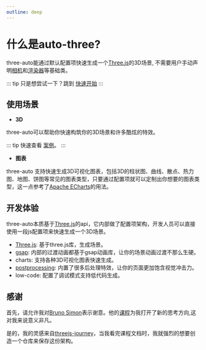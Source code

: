 ```yaml
---
outline: deep
---
```


# 什么是auto-three? 

three-auto能通过默认配置项快速生成一个[Three.js](https://threejs.org/docs/index.html#manual/en/introduction/Creating-a-scene)的3D场景, 不需要用户手动声明[相机](https://threejs.org/docs/index.html#api/en/cameras/OrthographicCamera)和[渲染器](https://threejs.org/docs/index.html#api/en/renderers/WebGLRenderer)等基础类。

::: tip
只是想尝试一下？跳到 [快速开始](/docs/getting-started)
:::



## 使用场景 
- **3D**

three-auto可以帮助你快速构筑你的3D场景和许多酷炫的特效。

::: tip
快速查看 [案例](/examples/api-examples)。
:::

- **图表**

three-auto 支持快速生成3D可视化图表，包括3D的柱状图、曲线、散点、热力图、地图、饼图等常见的图表类型，只要通过配置项就可以定制出你想要的图表类型，这一点参考了[Apache ECharts](https://echarts.apache.org/zh/index.html)的用法。


## 开发体验 
three-auto本质基于[Three.js](https://threejs.org/docs/index.html#manual/en/introduction/Creating-a-scene)的api，它内部做了配置项架构，开发人员可以直接使用一段js配置项来快速生成一个3D场景。
- [Three.js](https://threejs.org/docs/index.html#manual/en/introduction/Creating-a-scene): 基于three.js库，生成场景。
- [gsap](https://gsap.com/): 内部的过渡动画都基于gsap动画库，让你的场景动画过渡不那么生硬。
- charts: 支持各种3D可视化图表快速生成。
- [postprocessing](https://github.com/pmndrs/postprocessing): 内置了很多后处理特效，让你的页面更加饱含视觉冲击力。
- low-code: 配置了调试模式支持低代码生成。

## 感谢
首先，请允许我对[Bruno Simon](https://github.com/brunosimon)表示谢意。他的[课程](https://threejs-journey.com/)为我打开了新的思考方向,这对我来说意义非凡。

是的，我的灵感来自[threejs-journey](https://threejs-journey.com/)，当我看完课程文档时，我就强烈的想要创造一个仓库来保存这份架构。


